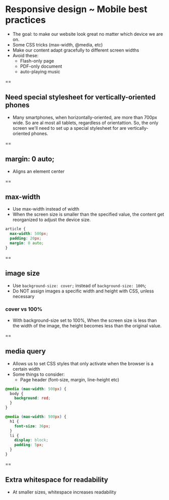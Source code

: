 # Responsive design ~ Mobile best practices
- The goal: to make our website look great no matter which device we are on.
- Some CSS tricks (max-width, @media, etc)
- Make our content adapt gracefully to different screen widths
- Avoid these:
  + Flash-only page
  + PDF-only document
  + auto-playing music

==

## Need special stylesheet for vertically-oriented phones
- Many smartphones, when horizontally-oriented, are more than 700px wide. So are al most all tablets, regardless of orientattion. So, the only screen we'll need to set up a special stylesheet for are vertically-oriented phones.

==

## margin: 0 auto;
- Aligns an element center

==

## max-width
- Use max-width instead of width
- When the screen size is smaller than the specified value, the content get reorganized to adjust the device size.
```css
article {
  max-width: 500px;
  padding: 20px;
  margin: 0 auto;
}
```

==

## image size
- Use `background-size: cover;` instead of `background-size: 100%`;
- Do NOT assign images a specific width and height with CSS, unless necessary

### cover vs 100%
- With background-size set to 100%, When the screen size is less than the width of the image, the height becomes less than the original value.

==

## media query
- Allows us to set CSS styles that only activate when the browser is a certain width
- Some things to consider:
  + Page header (font-size, margin, line-height etc)
```css
@media (max-width: 500px) {
  body {
    background: red;
  }
}
```

```css
@media (max-width: 500px) {
  h1 {
    font-size: 36px;
  }
  li {
    display: block;
    padding: 5px;
  }
}
```

==

## Extra whitespace for readability
- At smaller sizes, whitespace increases readability

